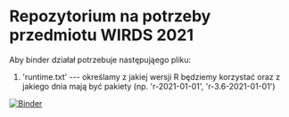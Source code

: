 # Repozytorium na potrzeby przedmiotu WIRDS 2021

Aby binder działał potrzebuje następująego pliku:

1. 'runtime.txt' --- określamy z jakiej wersji R będziemy korzystać oraz z jakiego dnia mają być pakiety (np. 'r-2021-01-01', 'r-3.6-2021-01-01')

[![Binder](https://mybinder.org/badge_logo.svg)](https://mybinder.org/v2/gh/krakovska/wirds-2021-binder-przyklad/main?urlpath=rstudio)
